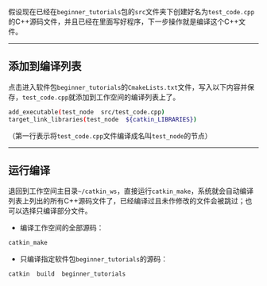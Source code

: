 假设现在已经在`beginner_tutorials`包的`src`文件夹下创建好名为`test_code.cpp`的C++源码文件，并且已经在里面写好程序，下一步操作就是编译这个C++文件。

---
## 添加到编译列表

点击进入软件包`beginner_tutorials`的`CmakeLists.txt`文件，写入以下内容并保存，`test_code.cpp`就添加到工作空间的编译列表上了。

```bash
add_executable(test_node  src/test_code.cpp)
target_link_libraries(test_node  ${catkin_LIBRARIES})
```

（第一行表示将`test_code.cpp`文件编译成名叫`test_node`的节点）

---
## 运行编译

退回到工作空间主目录`~/catkin_ws`，直接运行`catkin_make`，系统就会自动编译列表上列出的所有C++源码文件了，已经编译过且未作修改的文件会被跳过；也可以选择只编译部分文件。

+ 编译工作空间的全部源码：

```bash
catkin_make
```

+ 只编译指定软件包`beginner_tutorials`的源码：

```bash
catkin  build  beginner_tutorials
```
